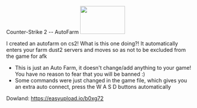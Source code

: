 Counter-Strike 2 -- AutoFarm
<img src="https://clan.steamstatic.com/images//4/3d5a18bccc9a5f994b5fd1c193d0a5c6b839e446.png"  width="120" height="75" />

I created an autofarm on cs2!
What is this one doing?! It automatically enters your farm dust2 servers and moves so as not to be excluded from the game for afk

- This is just an Auto Farm, it doesn't change/add anything to your game!
You have no reason to fear that you will be banned :)
- Some commands were just changed in the game file, which gives you an extra auto connect, press the W A S D buttons automatically

Dowland: https://easyupload.io/b0xg72
